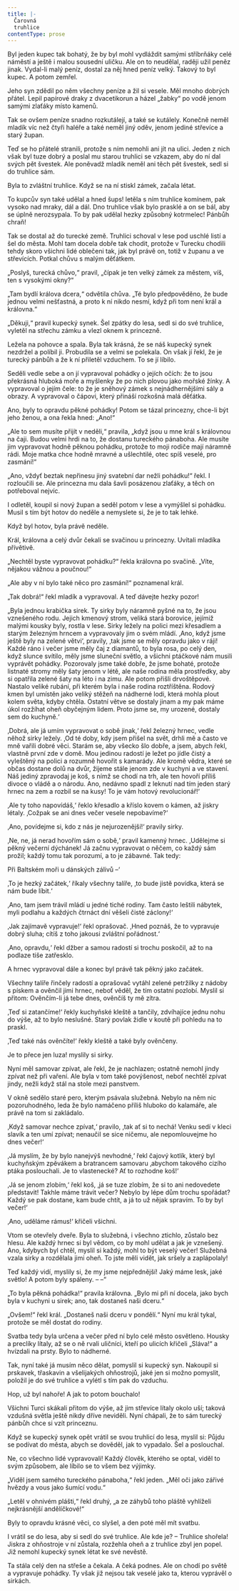 ```yaml
---
title: |-
  Čarovná
  truhlice
contentType: prose
---
```


  

Byl jeden kupec tak bohatý, že by byl mohl vydláždit samými stříbrňáky celé náměstí a ještě i malou sousední uličku. Ale on to neudělal, raději užil peněz jinak. Vydal-li malý peníz, dostal za něj hned peníz velký. Takový to byl kupec. A potom zemřel.

Jeho syn zdědil po něm všechny peníze a žil si vesele. Měl mnoho dobrých přátel. Lepil papírové draky z dvacetikorun a házel „žabky“ po vodě jenom samými zlaťáky místo kamenů.

Tak se ovšem peníze snadno rozkutálejí, a také se kutálely. Konečně neměl mladík víc než čtyři haléře a také neměl jiný oděv, jenom jediné střevíce a starý župan.

Teď se ho přátelé stranili, protože s ním nemohli ani jít na ulici. Jeden z nich však byl tuze dobrý a poslal mu starou truhlici se vzkazem, aby do ní dal svých pět švestek. Ale poněvadž mladík neměl ani těch pět švestek, sedl si do truhlice sám.

Byla to zvláštní truhlice. Když se na ní stiskl zámek, začala létat.

To kupcův syn také udělal a hned šups! letěla s ním truhlice komínem, pak vysoko nad mraky, dál a dál. Dno truhlice však bylo prasklé a on se bál, aby se úplně nerozsypala. To by pak udělal hezky způsobný kotrmelec! Pánbůh chraň!

Tak se dostal až do turecké země. Truhlici schoval v lese pod uschlé listí a šel do města. Mohl tam docela dobře tak chodit, protože v Turecku chodili tehdy skoro všichni lidé oblečeni tak, jak byl právě on, totiž v županu a ve střevících. Potkal chůvu s malým děťátkem.

„Poslyš, turecká chůvo,“ pravil, „čípak je ten velký zámek za městem, víš, ten s vysokými okny?“

„Tam bydlí králova dcera,“ odvětila chůva. „Té bylo předpověděno, že bude jednou velmi nešťastná, a proto k ní nikdo nesmí, když při tom není král a královna.“

„Děkuji,“ pravil kupecký synek. Šel zpátky do lesa, sedl si do své truhlice, vyletěl na střechu zámku a vlezl oknem k princezně.

Ležela na pohovce a spala. Byla tak krásná, že se náš kupecký synek nezdržel a políbil ji. Probudila se a velmi se polekala. On však jí řekl, že je turecký pánbůh a že k ní přiletěl vzduchem. To se jí líbilo.

Seděli vedle sebe a on jí vypravoval pohádky o jejích očích: že to jsou překrásná hluboká moře a myšlenky že po nich plovou jako mořské žínky. A vypravoval o jejím čele: to že je sněhový zámek s nejnádhernějšími sály a obrazy. A vypravoval o čápovi, který přináší rozkošná malá děťátka.

Ano, byly to opravdu pěkné pohádky! Potom se tázal princezny, chce-li být jeho ženou, a ona řekla hned: „Ano!“

„Ale to sem musíte přijít v neděli,“ pravila, „když jsou u mne král s královnou na čaji. Budou velmi hrdi na to, že dostanu tureckého pánaboha. Ale musíte jim vypravovat hodně pěknou pohádku, protože to moji rodiče mají náramně rádi. Moje matka chce hodně mravné a ušlechtilé, otec spíš veselé, pro zasmání!“

„Ano, vždyť beztak nepřinesu jiný svatební dar nežli pohádku!“ řekl. I rozloučili se. Ale princezna mu dala šavli posázenou zlaťáky, a těch on potřeboval nejvíc.

I odletěl, koupil si nový župan a seděl potom v lese a vymýšlel si pohádku. Musil s tím být hotov do neděle a nemyslete si, že je to tak lehké.

Když byl hotov, byla právě neděle.

Král, královna a celý dvůr čekali se svačinou u princezny. Uvítali mladíka přívětivě.

„Nechtěl byste vypravovat pohádku?“ řekla královna po svačině. „Víte, nějakou vážnou a poučnou!“

„Ale aby v ní bylo také něco pro zasmání!“ poznamenal král.

„Tak dobrá!“ řekl mladík a vypravoval. A teď dávejte hezky pozor!

„Byla jednou krabička sirek. Ty sirky byly náramně pyšné na to, že jsou vznešeného rodu. Jejich kmenový strom, veliká stará borovice, jejímiž malými kousky byly, rostla v lese. Sirky ležely na polici mezi křesadlem a starým železným hrncem a vypravovaly jim o svém mládí. ‚Ano, když jsme ještě byly na zelené větvi‘, pravily, ‚tak jsme se měly opravdu jako v ráji! Každé ráno i večer jsme měly čaj z diamantů, to byla rosa, po celý den, když slunce svítilo, měly jsme sluneční světlo, a všichni ptáčkové nám musili vyprávět pohádky. Pozorovaly jsme také dobře, že jsme bohaté, protože listnaté stromy měly šaty jenom v létě, ale naše rodina měla prostředky, aby si opatřila zelené šaty na léto i na zimu. Ale potom přišli drvoštěpové. Nastalo veliké rubání, při kterém byla i naše rodina roztříštěna. Rodový kmen byl umístěn jako veliký stěžeň na nádherné lodi, která mohla plout kolem světa, kdyby chtěla. Ostatní větve se dostaly jinam a my pak máme úkol rozžíhat oheň obyčejným lidem. Proto jsme se, my urozené, dostaly sem do kuchyně.‘

‚Dobrá, ale já umím vypravovat o sobě jinak,‘ řekl železný hrnec, vedle něhož sirky ležely. ‚Od té doby, kdy jsem přišel na svět, drhli mě a často ve mně vařili dobré věci. Starám se, aby všecko šlo dobře, a jsem, abych řekl, vlastně první zde v domě. Mou jedinou radostí je ležet po jídle čistý a vyleštěný na polici a rozumně hovořit s kamarády. Ale kromě vědra, které se občas dostane dolů na dvůr, žijeme stále jenom zde v kuchyni a ve stavení. Náš jediný zpravodaj je koš, s nímž se chodí na trh, ale ten hovoří příliš divoce o vládě a o národu. Ano, nedávno spadl z leknutí nad tím jeden starý hrnec na zem a rozbil se na kusy! To je vám hotový revolucionář!‘

‚Ale ty toho napovídáš,‘ řeklo křesadlo a kříslo kovem o kámen, až jiskry létaly. ‚Cožpak se ani dnes večer vesele nepobavíme?‘

‚Ano, povídejme si, kdo z nás je nejurozenější!‘ pravily sirky.

‚Ne, ne, já nerad hovořím sám o sobě,‘ pravil kamenný hrnec. ‚Udělejme si pěkný večerní dýchánek! Já začnu vypravovat o něčem, co každý sám prožil; každý tomu tak porozumí, a to je zábavné. Tak tedy:

Při Baltském moři u dánských zálivů –‘

‚To je hezký začátek,‘ říkaly všechny talíře, ‚to bude jistě povídka, která se nám bude líbit.‘

‚Ano, tam jsem trávil mládí u jedné tiché rodiny. Tam často leštili nábytek, myli podlahu a každých čtrnáct dní věšeli čisté záclony!‘

‚Jak zajímavě vypravuje!‘ řekl oprašovač. ‚Hned poznáš, že to vypravuje dobrý sluha; cítíš z toho jakousi zvláštní pořádnost.‘

‚Ano, opravdu,‘ řekl džber a samou radostí si trochu poskočil, až to na podlaze tiše zatřesklo.

A hrnec vypravoval dále a konec byl právě tak pěkný jako začátek.

Všechny talíře řinčely radostí a oprašovač vytáhl zelené petržilky z nádoby s pískem a ověnčil jimi hrnec, neboť věděl, že tím ostatní pozlobí. Myslil si přitom: Ověnčím-li já tebe dnes, ověnčíš ty mě zítra.

‚Teď si zatančíme!‘ řekly kuchyňské kleště a tančily, zdvíhajíce jednu nohu do výše, až to bylo neslušné. Starý povlak židle v koutě při pohledu na to praskl.

‚Teď také nás ověnčíte!‘ řekly kleště a také byly ověnčeny.

Je to přece jen luza! myslily si sirky.

Nyní měl samovar zpívat, ale řekl, že je nachlazen; ostatně nemohl jindy zpívat než při vaření. Ale byla v tom také povýšenost, neboť nechtěl zpívat jindy, nežli když stál na stole mezi panstvem.

V okně sedělo staré pero, kterým psávala služebná. Nebylo na něm nic pozoruhodného, leda že bylo namáčeno příliš hluboko do kalamáře, ale právě na tom si zakládalo.

‚Když samovar nechce zpívat,‘ pravilo, ‚tak ať si to nechá! Venku sedí v kleci slavík a ten umí zpívat; nenaučil se sice ničemu, ale nepomlouvejme ho dnes večer!‘

‚Já myslím, že by bylo nanejvýš nevhodné,‘ řekl čajový kotlík, který byl kuchyňským zpěvákem a bratrancem samovaru ‚abychom takového cizího ptáka poslouchali. Je to vlastenecké? Ať to rozhodne koš!‘

‚Já se jenom zlobím,‘ řekl koš, ‚já se tuze zlobím, že si to ani nedovedete představit! Takhle máme trávit večer? Nebylo by lépe dům trochu spořádat? Každý se pak dostane, kam bude chtít, a já to už nějak spravím. To by byl večer!‘

‚Ano, uděláme rámus!‘ křičeli všichni.

Vtom se otevřely dveře. Byla to služebná, i všechno ztichlo, zůstalo bez hlesu. Ale každý hrnec si byl vědom, co by mohl udělat a jak je vznešený. Ano, kdybych byl chtěl, myslil si každý, mohl to být veselý večer! Služebná vzala sirky a rozdělala jimi oheň. To jste měli vidět, jak sršely a zaplápolaly!

Teď každý vidí, myslily si, že my jsme nejpřednější! Jaký máme lesk, jaké světlo! A potom byly spáleny. – –“

„To byla pěkná pohádka!“ pravila královna. „Bylo mi při ní docela, jako bych byla v kuchyni u sirek; ano, tak dostaneš naši dceru.“

„Ovšem!“ řekl král. „Dostaneš naši dceru v pondělí.“ Nyní mu král tykal, protože se měl dostat do rodiny.

Svatba tedy byla určena a večer před ní bylo celé město osvětleno. Housky a preclíky lítaly, až se o ně rvali uličníci, kteří po ulicích křičeli „Sláva!“ a hvízdali na prsty. Bylo to nádherné.

Tak, nyní také já musím něco dělat, pomyslil si kupecký syn. Nakoupil si prskavek, třaskavin a všelijakých ohňostrojů, jaké jen si možno pomyslit, položil je do své truhlice a vylétl s tím pak do vzduchu.

Hop, už byl nahoře! A jak to potom bouchalo!

Všichni Turci skákali přitom do výše, až jim střevíce lítaly okolo uší; taková vzdušná světla ještě nikdy dříve neviděli. Nyní chápali, že to sám turecký pánbůh chce si vzít princeznu.

Když se kupecký synek opět vrátil se svou truhlicí do lesa, myslil si: Půjdu se podívat do města, abych se dověděl, jak to vypadalo. Šel a poslouchal.

Ne, co všechno lidé vypravovali! Každý člověk, kterého se optal, viděl to svým způsobem, ale líbilo se to všem bez výjimky.

„Viděl jsem samého tureckého pánaboha,“ řekl jeden. „Měl oči jako zářivé hvězdy a vous jako šumící vodu.“

„Letěl v ohnivém plášti,“ řekl druhý, „a ze záhybů toho pláště vyhlíželi nejkrásnější andělíčkové!“

Byly to opravdu krásné věci, co slyšel, a den poté měl mít svatbu.

I vrátil se do lesa, aby si sedl do své truhlice. Ale kde je? – Truhlice shořela! Jiskra z ohňostroje v ní zůstala, rozžehla oheň a z truhlice zbyl jen popel. Již nemohl kupecký synek létat ke své nevěstě.

Ta stála celý den na střeše a čekala. A čeká podnes. Ale on chodí po světě a vypravuje pohádky. Ty však již nejsou tak veselé jako ta, kterou vyprávěl o sirkách.
